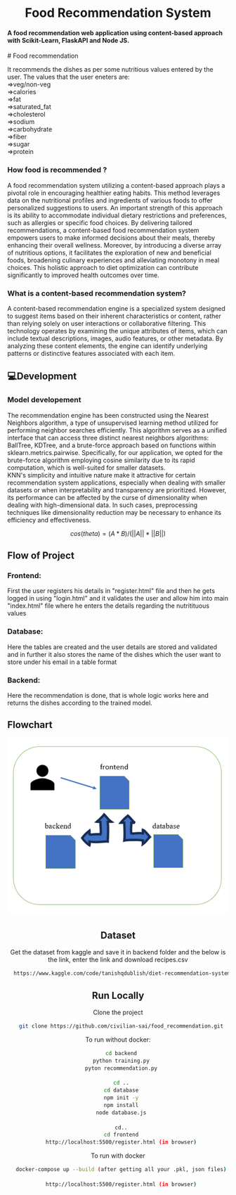<h1 align="center">Food Recommendation System</h1>

  <h4>A food recommendation web application using content-based approach with Scikit-Learn, FlaskAPI and Node JS.</h4>
</div>
# Food recommendation

It recommends the dishes as per some nutritious values entered by the user. The values that the user eneters are:   
=>veg/non-veg   
=>calories   
=>fat   
=>saturated_fat   
=>cholesterol   
=>sodium   
=>carbohydrate    
=>fiber   
=>sugar   
=>protein

### How food is recommended ?
A food recommendation system utilizing a content-based approach plays a pivotal role in encouraging healthier eating habits. This method leverages data on the nutritional profiles and ingredients of various foods to offer personalized suggestions to users. An important strength of this approach is its ability to accommodate individual dietary restrictions and preferences, such as allergies or specific food choices. By delivering tailored recommendations, a content-based food recommendation system empowers users to make informed decisions about their meals, thereby enhancing their overall wellness. Moreover, by introducing a diverse array of nutritious options, it facilitates the exploration of new and beneficial foods, broadening culinary experiences and alleviating monotony in meal choices. This holistic approach to diet optimization can contribute significantly to improved health outcomes over time.

### What is a content-based recommendation system?
A content-based recommendation engine is a specialized system designed to suggest items based on their inherent characteristics or content, rather than relying solely on user interactions or collaborative filtering. This technology operates by examining the unique attributes of items, which can include textual descriptions, images, audio features, or other metadata. By analyzing these content elements, the engine can identify underlying patterns or distinctive features associated with each item.

## :computer:Development
### Model developement
The recommendation engine has been constructed using the Nearest Neighbors algorithm, a type of unsupervised learning method utilized for performing neighbor searches efficiently. This algorithm serves as a unified interface that can access three distinct nearest neighbors algorithms: BallTree, KDTree, and a brute-force approach based on functions within sklearn.metrics.pairwise. Specifically, for our application, we opted for the brute-force algorithm employing cosine similarity due to its rapid computation, which is well-suited for smaller datasets.   
KNN's simplicity and intuitive nature make it attractive for certain recommendation system applications, especially when dealing with smaller datasets or when interpretability and transparency are prioritized. However, its performance can be affected by the curse of dimensionality when dealing with high-dimensional data. In such cases, preprocessing techniques like dimensionality reduction may be necessary to enhance its efficiency and effectiveness.

$$cos(theta) = (A * B) / (||A|| * ||B||)$$   

## Flow of Project   
### Frontend:   
First the user registers his details in "register.html" file and then he gets logged in using "login.html" and it validates the user and allow him into main "index.html" file where he enters the details regarding the nutritituous values   

### Database:   
Here the tables are created and the user details are stored and validated and in further it also stores the name of the dishes which the user want to store under his email in a table format   

### Backend:
Here the recommendation is done, that is whole logic works here and returns the dishes according to the trained model.     

## Flowchart   
<div align= "center"><img src="Screenshot (86).png" />

   


   
## Dataset

Get the dataset from kaggle and save it in backend folder and the below is the link, enter the link and download recipes.csv

```bash
  https://www.kaggle.com/code/tanishqdublish/diet-recommendation-system-preprocessing/input
```
    
## Run Locally

Clone the project

```bash
  git clone https://github.com/civilian-sai/food_recommendation.git
```

To run without docker:

```bash
  cd backend
  python training.py
  pyton recommendation.py

  cd ..
  cd database
  npm init -y
  npm install
  node database.js

  cd..
  cd frontend
  http://localhost:5500/register.html (in browser)
```

To run with docker

```bash
  docker-compose up --build (after getting all your .pkl, json files)

  http://localhost:5500/register.html (in browser)
```

